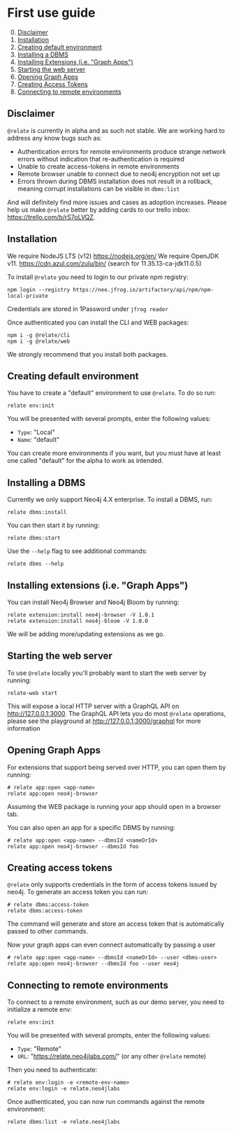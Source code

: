 # First use guide

0. [Disclaimer](#disclaimer)
1. [Installation](#installation)
2. [Creating default environment](#creating-default-environment)
3. [Installing a DBMS](#installing-a-dbms)
4. [Installing Extensions (i.e. "Graph Apps")](#installing-extensions-ie-graph-apps)
5. [Starting the web server](#starting-the-web-server)
6. [Opening Graph Apps](#opening-graph-apps)
7. [Creating Access Tokens](#creating-access-tokens)
8. [Connecting to remote environments](#connecting-to-remote-environments)

## Disclaimer
`@relate` is currently in alpha and as such not stable. We are working hard to address any know bugs such as:
- Authentication errors for remote environments produce strange network errors without indication that re-authentication is required
- Unable to create access-tokens in remote environments
- Remote browser unable to connect due to neo4j encryption not set up
- Errors thrown during DBMS installation does not result in a rollback, meaning corrupt installations can be visible in `dbms:list`

And will definitely find more issues and cases as adoption increases. Please help us make `@relate` better by adding cards to our trello inbox: https://trello.com/b/rS7oLVQZ.

## Installation
We require NodeJS LTS (v12) https://nodejs.org/en/
We require OpenJDK v11. https://cdn.azul.com/zulu/bin/ (search for 11.35.13-ca-jdk11.0.5)

To install `@relate` you need to login to our private npm registry:
```shell script
npm login --registry https://neo.jfrog.io/artifactory/api/npm/npm-local-private
```
Credentials are stored in 1Password under `jfrog reader`

Once authenticated you can install the CLI and WEB packages:
```shell script
npm i -g @relate/cli
npm i -g @relate/web
```
We strongly recommend that you install both packages.

## Creating default environment
You have to create a "default" environment to use `@relate`.
To do so run:
```shell script
relate env:init
```
You will be presented with several prompts, enter the following values:
- `Type`: "Local"
- `Name`: "default"

You can create more environments if you want, but you must have at least one called "default" for the alpha to work as intended.

## Installing a DBMS
Currently we only support Neo4j 4.X enterprise. To install a DBMS, run:
```shell script
relate dbms:install
```

You can then start it by running:
```shell script
relate dbms:start
```

Use the `--help` flag to see additional commands:
```shell script
relate dbms --help
```

## Installing extensions (i.e. "Graph Apps")
You can install Neo4j Browser and Neo4j Bloom by running:
```shell script
relate extension:install neo4j-browser -V 1.0.1
relate extension:install neo4j-bloom -V 1.0.0
```
We will be adding more/updating extensions as we go.

## Starting the web server
To use `@relate` locally you'll probably want to start the web server by running:
```shell script
relate-web start
```
This will expose a local HTTP server with a GraphQL API on http://127.0.0.1:3000. The GraphQL API lets you do most `@relate` operations, please see the playground at http://127.0.0.1:3000/graphql for more information

## Opening Graph Apps
For extensions that support being served over HTTP, you can open them by running:
```shell script
# relate app:open <app-name>
relate app:open neo4j-browser
```
Assuming the WEB package is running your app should open in a browser tab.

You can also open an app for a specific DBMS by running:
```shell script
# relate app:open <app-name> --dbmsId <nameOrId>
relate app:open neo4j-browser --dbmsId foo
```

## Creating access tokens
`@relate` only supports credentials in the form of access tokens issued by neo4j. To generate an access token you can run:
```shell script
# relate dbms:access-token 
relate dbms:access-token
```
The command will generate and store an access token that is automatically passed to other commands.

Now your graph apps can even connect automatically by passing a user
```shell script
# relate app:open <app-name> --dbmsId <nameOrId> --user <dbms-user>
relate app:open neo4j-browser --dbmsId foo --user neo4j
```


## Connecting to remote environments
To connect to a remote environment, such as our demo server, you need to initialize a remote env:
```shell script
relate env:init
```
You will be presented with several prompts, enter the following values:
- `Type`: "Remote"
- `URL`: "https://relate.neo4jlabs.com/" (or any other `@relate` remote)

Then you need to authenticate:
```shell script
# relate env:login -e <remote-env-name>
relate env:login -e relate.neo4jlabs
```

Once authenticated, you can now run commands against the remote environment:
```shell script
relate dbms:list -e relate.neo4jlabs
```

